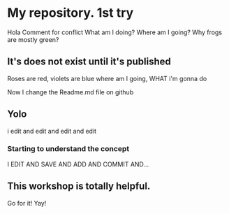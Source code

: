 # My repository. 1st try
Hola
Comment for conflict
What am I doing?
Where am I going? 
Why frogs are mostly green?



## It's does not exist until it's published

Roses are red, violets are blue
where am I going, WHAT i'm gonna do

Now I change the Readme.md file on github

## Yolo
i edit and edit and edit and edit


### Starting to understand the concept

I EDIT AND SAVE AND ADD AND COMMIT AND...


## This workshop is totally helpful.
Go for it!
Yay!
